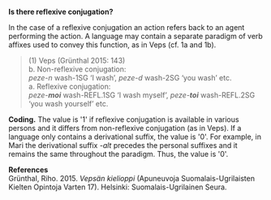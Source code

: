 **Is there reflexive conjugation?**

In the case of a reflexive conjugation an action refers back to an agent performing the action. A language may contain a separate paradigm of verb affixes used to convey this function, as in Veps (cf. 1a and 1b).

>(1) Veps (Grünthal 2015: 143)<br/>
> b. Non-reflexive conjugation:<br/> 
> *peze-n* wash-1SG ‘I wash’, *peze-d* wash-2SG ‘you wash’ etc.<br/>
> a. Reflexive conjugation:<br/> 
> *peze-**moi*** wash-REFL.1SG ‘I wash myself’, *peze-**toi*** wash-REFL.2SG ‘you wash yourself’ etc.

**Coding.** The value is '1' if reflexive conjugation is available in various persons and it differs from non-reflexive conjugation (as in Veps). If a language only contains a derivational suffix, the value is '0'. For example, in Mari the derivational suffix *-alt* precedes the personal suffixes and it remains the same throughout the paradigm. Thus, the value is '0'. 

**References**<br/>
Grünthal, Riho. 2015. *Vepsän kielioppi* (Apuneuvoja Suomalais-Ugrilaisten Kielten Opintoja Varten 17). Helsinki: Suomalais-Ugrilainen Seura.
